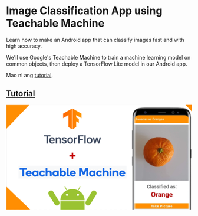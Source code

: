 # Image Classification App using Teachable Machine
Learn how to make an Android app that can classify images fast and with high accuracy.

We'll use Google's Teachable Machine to train a machine learning model on common objects, then deploy a TensorFlow Lite model in our Android app.

Mao ni ang [tutorial](https://youtu.be/jhGm4KDafKU).

## [Tutorial](https://youtu.be/jhGm4KDafKU)

<p align="center">
<!--   [<img src="https://github.com/IJ-Apps/Image-Classification-App-with-Teachable-Machine/blob/main/thumbnail.png" width="90%"/>](https://youtu.be/jhGm4KDafKU) -->
  
  [![Thumbnail](https://github.com/IJ-Apps/Image-Classification-App-with-Teachable-Machine/blob/main/thumbnail.png)](https://youtu.be/jhGm4KDafKU)
</p>

